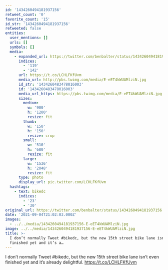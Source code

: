 ```yaml
---
id: '1434260494181937156'
retweet_count: '0'
favorite_count: '15'
id_str: '1434260494181937156'
retweeted: false
entities:
  user_mentions: []
  urls: []
  symbols: []
  media:
    - expanded_url: https://twitter.com/benbalter/status/1434260494181937156/photo/1
      indices:
        - '119'
        - '142'
      url: https://t.co/LCHLFKfUvm
      media_url: http://pbs.twimg.com/media/E-eET4kWUAMlziN.jpg
      id_str: '1434260483478016003'
      id: '1434260483478016003'
      media_url_https: https://pbs.twimg.com/media/E-eET4kWUAMlziN.jpg
      sizes:
        medium:
          w: '900'
          h: '1200'
          resize: fit
        thumb:
          w: '150'
          h: '150'
          resize: crop
        small:
          w: '510'
          h: '680'
          resize: fit
        large:
          w: '1536'
          h: '2048'
          resize: fit
      type: photo
      display_url: pic.twitter.com/LCHLFKfUvm
  hashtags:
    - text: bikedc
      indices:
        - '23'
        - '30'
original_url: https://twitter.com/benbalter/status/1434260494181937156
date: '2021-09-04T21:02:03.000Z'
images:
  - ../../media/1434260494181937156-E-eET4kWUAMlziN.jpg
image: ../../media/1434260494181937156-E-eET4kWUAMlziN.jpg
title: >-
  I don’t normally Tweet #bikedc, but the new 15th street bike lane isn’t even
  finished yet and it’s a…
---
```


I don’t normally Tweet #bikedc, but the new 15th street bike lane isn’t even finished yet and it’s already delightful. https://t.co/LCHLFKfUvm